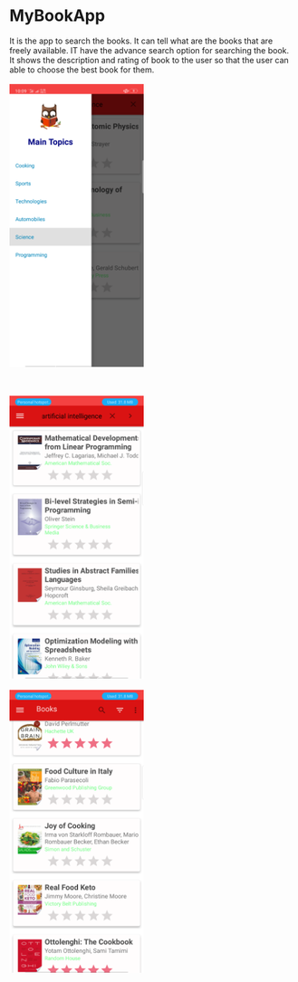 # MyBookApp
It is the app to search the books. It can tell what are the books that are freely available. IT have the advance search option for searching the book. It shows the description and rating of book to the user so that the user can able to choose the best book for them.
<br>
<br>
<img src="Screenshot_2019-03-14-22-09-06-37.png" height='500'>

<br>
<br>
<img src="Screenshot_2019-03-14-22-09-15-66.png" height='500'>

<br>
<br>
<img src="Screenshot_2019-03-14-22-09-33-49.png" height='500'>
